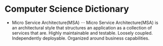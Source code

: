 # Computer Science Dictionary

* Micro Service Architecture(MSA)
⋅⋅⋅ Micro Service Architecture(MSA) is an architectural style that structures an application as a collection of services that are. Highly maintainable and testable. Loosely coupled. Independently deployable. Organized around business capabilities.
